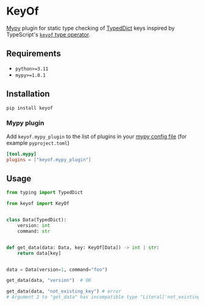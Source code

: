 # KeyOf

[Mypy](https://mypy-lang.org/) plugin for static type checking of [TypedDict](https://peps.python.org/pep-0589/) keys
inspired by TypeScript's [`keyof` type operator](https://www.typescriptlang.org/docs/handbook/2/keyof-types.html).

## Requirements

- `python>=3.11`
- `mypy>=1.0.1`

## Installation

```shell
pip install keyof
```

### Mypy plugin

Add `keyof.mypy_plugin` to the list of plugins in your [mypy config file](https://mypy.readthedocs.io/en/latest/config_file.html)
(for example `pyproject.toml`)

```toml
[tool.mypy]
plugins = ["keyof.mypy_plugin"]
```

## Usage

```python
from typing import TypedDict

from keyof import KeyOf


class Data(TypedDict):
    version: int
    command: str


def get_data(data: Data, key: KeyOf[Data]) -> int | str:
    return data[key]


data = Data(version=1, command="foo")

get_data(data, "version")  # OK

get_data(data, "not_existing_key") # error
# Argument 2 to "get_data" has incompatible type "Literal['not_existing_key']"; expected "Literal['version', 'command']"
```

